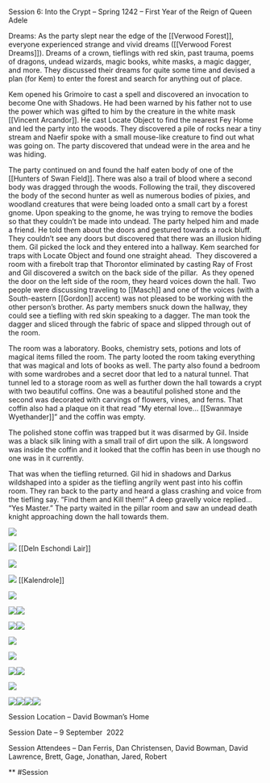 Session 6: Into the Crypt – Spring 1242 – First Year of the Reign of Queen Adele 

Dreams: As the party slept near the edge of the [[Verwood Forest]], everyone experienced strange and vivid dreams ([[Verwood Forest Dreams]]). Dreams of a crown, tieflings with red skin, past trauma, poems of dragons, undead wizards, magic books, white masks, a magic dagger, and more. They discussed their dreams for quite some time and devised a plan (for Kem) to enter the forest and search for anything out of place. 

Kem opened his Grimoire to cast a spell and discovered an invocation to become One with Shadows. He had been warned by his father not to use the power which was gifted to him by the creature in the white mask [[Vincent Arcandor]]. He cast Locate Object to find the nearest Fey Home and led the party into the woods. They discovered a pile of rocks near a tiny stream and Naefir spoke with a small mouse-like creature to find out what was going on. The party discovered that undead were in the area and he was hiding.

The party continued on and found the half eaten body of one of the [[Hunters of Swan Field]]. There was also a trail of blood where a second body was dragged through the woods. Following the trail, they discovered the body of the second hunter as well as numerous bodies of pixies, and woodland creatures that were being loaded onto a small cart by a forest gnome. Upon speaking to the gnome, he was trying to remove the bodies so that they couldn’t be made into undead. The party helped him and made a friend. He told them about the doors and gestured towards a rock bluff. They couldn’t see any doors but discovered that there was an illusion hiding them. Gil picked the lock and they entered into a hallway. Kem searched for traps with Locate Object and found one straight ahead.  They discovered a room with a firebolt trap that Thorontor eliminated by casting Ray of Frost and Gil discovered a switch on the back side of the pillar.  As they opened the door on the left side of the room, they heard voices down the hall. Two people were discussing traveling to [[Masch]] and one of the voices (with a South-eastern [[Gordon]] accent) was not pleased to be working with the other person’s brother. As party members snuck down the hallway, they could see a tiefling with red skin speaking to a dagger. The man took the dagger and sliced through the fabric of space and slipped through out of the room.

The room was a laboratory. Books, chemistry sets, potions and lots of magical items filled the room. The party looted the room taking everything that was magical and lots of books as well. The party also found a bedroom with some wardrobes and a secret door that led to a natural tunnel. That tunnel led to a storage room as well as further down the hall towards a crypt with two beautiful coffins. One was a beautiful polished stone and the second was decorated with carvings of flowers, vines, and ferns. That coffin also had a plaque on it that read “My eternal love… [[Swanmaye Wyethander]]” and the coffin was empty.

The polished stone coffin was trapped but it was disarmed by Gil. Inside was a black silk lining with a small trail of dirt upon the silk. A longsword was inside the coffin and it looked that the coffin has been in use though no one was in it currently.

That was when the tiefling returned. Gil hid in shadows and Darkus wildshaped into a spider as the tiefling angrily went past into his coffin room. They ran back to the party and heard a glass crashing and voice from the tiefling say. “Find them and Kill them!” A deep gravelly voice replied… “Yes Master.” The party waited in the pillar room and saw an undead death knight approaching down the hall towards them. 

![](https://lh4.googleusercontent.com/QUiXU3F2OmNA172YUlNfXEcyqARqm4f_FlvjMO0rcG03oTdp8Dt5-RRnpfFvkJm9LsIutPCQ9l8a8dZJtZQlvg4NMH6Evr9p4VGG_bUtzNN4SULDbo7XM8BSCCQw__Pa0dg-2GmwXZWPkOQFYXwz7RlUUAuhsIfvvJKmk4y34EI_pAidJAFK5BrVtg)

![](https://lh4.googleusercontent.com/W0ujtxvyxO4FDrHAlq2bjbiKy3-fLYLswbZpgNJnHJ7IJjllaUF5DDeZATXslXXK97NzdL-g5YX2s3DaogQHW15AGDPnIQhYbAvF3BRnQmFLxmCDbjweV60CQ30ou51SYvGQEMxnhs5YLFBuTVGV2Naleo__0yl5Zcga3FYiKhnWy1qIobmmf1ddhQ)
[[Deln Eschondi Lair]]
  
  

![](https://lh6.googleusercontent.com/oplXuziYrzwkkr9DBGHWXoIVpb8JXOm5HQZWiXYXR8sM7AlFZUEoWVO2bZB6NbUz2y_Sn_m0KVxz3C666qcK7DL7ILkUeer8NqItZWsVcxSCbye06clIWUAavTm4UrmNPNVSu-yyuodZB8Wxf3cMHh4ZX5YPiSzTMVYgA0A0PBYMR37nv23fO3qGxg)

  

![](https://lh5.googleusercontent.com/MAIzwz-_BVkfyCfukYqADi6GVeVRG1KoJkW0SUCaSJNEMTbmliThQAVN7knA74lpAP50x7lt2lhWDu5mW3257_HEKrU-SwUVL7mq3dVapy3wd0GlW9RN8k5Aym-0w1JObBXoin2g6so6JfjdF4X5TQiGDf9bCC5MTAA0PyzbfcFadh4tNKT0zjw0aA)
[[Kalendrole]]
  
  

![](https://lh4.googleusercontent.com/RHLsmJEddWD9tGwSNXhfXOir5y-sLgRSW72LmbuwftIHE7LvXv0UTVaUh6RfDbE6flnrhyyDCQotghA4M2e2YaDi_GK1yo0ouZ1I9mJ1g4awd1OitrATNj-DflASgs2LItDTlDMbtfqLkw9d6zLM-vAxqxKkhr2MCYDjrSYVfni21HWMTtc9ocG_lw)

  
  

![](https://lh4.googleusercontent.com/DUqCQEtmSrFG4lg5LI1IeNWcMxuSHXVgJtKdLumK6niTUtC2XtHZdYzaSuoT0UomcyjBySCdhAXOBObR6kIh1lqtnKq0yed6MYgyZhnLUOYRR-YEu2bxGBenaVOrOl31KFvKH7vT_Hlt-G-DfL_faw6zcFb5_we5aKcYBCNofC4nHdn0bdMAThbh9g)![](https://lh5.googleusercontent.com/yt0Xf9IbaccAXJgBdLJk4aHRiYcuNDvsh3t0vgJw98b3Vh8y6Oo_TVzyLnu21zV3XwYgozrliInqAZI4H3CttTJKUiimzy6UKhd6HDrkxloxFCLlR69wAJ8SYa94_BCg73ZmzyPGhQUh1JowVcLnIYPz9RFgEj5nxo_MdHOJ2jXC8ZDbXCax6F8Bgg)

![](https://lh6.googleusercontent.com/8w59-5FhlyNKbW6CHqp_qKY5eBgRJ6haCTkjJG0ScAMzj1grUszmqe17AYw5dMeyUooZBDWLDsPI1lDqQKE25XkGRYgrUHREBZzD5yPRUbNphyrEbVqydxg7qPtbzO1oXyD2KnP1a1N8RPVLCLA4YeJDzo1Z8ZrtkAtDoYckJ2DPtzeSn7Re-Aflnw)![](https://lh3.googleusercontent.com/_2m39fYYElT92tAhJxDNPJj0qfDPXha-pte35Qv44wmfBOflF2HEqFiLLRS7s6IjtmAlMrbfLqSczzSiexISteqY3uyXdM8jCthn5b43WWq8lfnpKwEBZW2b5GPZx2as8-LAyAJs9EjKArf266Ll5hIwkQvdoXCg82WwhGOAkP1bWa08KV2y3XQE7w)

![](https://lh4.googleusercontent.com/QYO7XGQ01wlY39ELSR6c3HTISbSbCBUvKhJFUIIDv68vDdJD5K13ateoQsOvhAeA_3wpPId0TQVn7NtaUeJsMkI_QZpcAFyEV0YTdRzjn99as_DyNxdASAIvgCBAYalDBii2isuZ2mhIuvXEY937HjiB_exN0xehCu8e9ZHqWDnGwmkDJD5eb4xL6Q)

  

![](https://lh5.googleusercontent.com/7WSK0wPW1EjU6tWbG3rKS4f2Q6sjHp6wEIrIFNrgoMe0JBu6QOeDu-t8o4RCek58wfiKj1difF8fgX4N_SAEfiSbuR6fG1XGyXGiZVzjGXH2Hev9HoqG1Kwa77nq3AH2EBRnqyyuvW-UFGk5DEguSXTx2KvAQbYgtq5rzHkkbXOYORSilMSZeKKSFw)

  

![](https://lh3.googleusercontent.com/dSbe63P_lihL2JeV6iwVIfZ2c98sXR3JGNG8iP8eQaom2pqWSvWsdQclM2sUYTKRZhGZx_Chqz2z30Wr--_D1xKKMBU6-8xy4WTllyf9lPSc4AmGs1BaiuGPGgDZ6Jv4gFQHLn3nIHh2rRJUUbUYD_XcD3YzSwWBqp5iNI_MWSIjOd6utH-z-gjfdw)![](https://lh5.googleusercontent.com/OTUxC0nd6hyEgfc-zpYIwwLKywIuoKt3T1OsCP53Cckm1iWjr4Pr_9SlNBi9Oa3AUB_1M6IvM-PpLLCRXijvfV6C-k_DrWgVEFTtlMjKNcetToetWTUWJThlJ_tud9rj8I35IpkvvLgh5Bg6ZxZVN-2y4jqkljQ3BEKiLFQdOvnImEmD6OZM8gBZ9g)

  

![](https://lh4.googleusercontent.com/pCd2yaZWkKjJRQ8W9d_d2cdV_s01IC3AEyg3rGcUdz_I9ZODNnPMAwOZO-KFw3D_L7-xDXKeIkyJyDthBp0VVsyF-wLRyw9mHQSC2uRY5pLpezbh-reilPZmdWBOh9WI9V3t-vIJWpkv3P7GRDJBLJTcJpLDCjiru7Xv2JpXV_AFzYVsSVo1d2hKYw)

![](https://lh6.googleusercontent.com/0sf2N_l5UAxLFFqlldN-zA5cdu9bVr44zLKQ4hm655BppuH3SMgvDqvfiEHfVV2d_F1u2EikY8bkkhHwj_ZdX9HFG6vNCd-qqrp_NG3UgDda-zw2dnyV9FY_YQZ9zOn5N5DMRAwXHOUvsVBQ7MKsWEXWvH_L0OWyxyu3V9PyX8lnwYTWic767VQiNA)![](https://lh5.googleusercontent.com/6fH7-NVXJgTrjKmrCW2RKlGpkT4kKNeP1JUI8lBvVeqaHZrW1DTOCM62uRUxkRDgLWUWHN-U5WMqAH7JqVGdY3rIq4Md1RbXYWcUJ-Ish1KjqzQ9_AYJ-VxwXbXwyRLruAwvcm4It0dQbLJhKj_fvF75gSdYBD3a-gGwFKU5CwPKGJFKYrunA4giJw)![](https://lh3.googleusercontent.com/M5mcKIvEJktVj73zPsEA5-WtW2lM7MSvX4SXXMdzsyjFKusIxpDUsPsPMbMn0to2kJjYeKX5oPZ6eTelCbd_03vFwgCi3Zm7LKn2r1nuZn2kHoUtBMD5pg_5Q8F8oKm_T6Q0XrtRw_PlcjX0bxJBleLxpyt1LHEYL5Ssf_sv45-QpC1Ii8ZfmpUI2g)![](https://lh4.googleusercontent.com/AjkcrE7bk5JKw2do4NpoUNtPA5YQslkj6CiIynnZlMTaJAuKg5onEoy_OjgMm_jtVWfsaX22t-PEdKRjPF6-18eymPoMBvW56CYlDKxp0vXoSuUF3arJM9iHmgeyLRjs9uQadGdFXX1Ak6coC0XqgLBxla_bpS3Xk72zifTBYpBrIJTtWwNDSnC2aQ)

  
  

Session Location – David Bowman’s Home

Session Date – 9 September  2022

Session Attendees – Dan Ferris, Dan Christensen, David Bowman, David Lawrence, Brett, Gage, Jonathan, Jared, Robert

  
**
#Session
